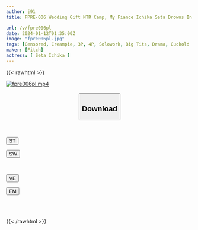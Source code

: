 ```yaml
---
author: j91
title: FPRE-006 Wedding Gift NTR Camp, My Fiance Ichika Seta Drowns In Pleasure During An Event Organized By Her Company.

url: /v/fpre006pl
date: 2024-01-12T01:35:00Z
image: "fpre006pl.jpg"
tags: [Censored, Creampie, 3P, 4P, Solowork, Big Tits, Drama, Cuckold	]
maker: [Fitch]
actress: [ Seta Ichika ]
---
```



{{< rawhtml >}}

<div class="video" data-videoid="JXJMrRW199ueyB">
    <a href="javascript:;">
        <img src="/v/fpre006pl/fpre006pl.jpg" width="WIDTH" height="HEIGHT" alt="fpre006pl.mp4" loading="lazy">
    </a>
</div>

<script type="text/javascript" src="https://j91.asia/asset/on-demand-st.js"></script>

<br>
  <link rel="stylesheet" href="https://j91.asia/asset/bs5.css">
  
  <center>
  <button class="btn btn-primary" type="button" data-bs-toggle="collapse" data-bs-target=".multi-collapse" aria-expanded="false" aria-controls="multiCollapseExample1 multiCollapseExample2"><h2>Download</h2></button></center>
</p>
<div class="row">
  <div class="col">
    <div class="collapse multi-collapse" id="multiCollapseExample1">
      <div class="card card-body">
	      	      <br>
<div class="buttons">  
<p><a href="https://streamtape.to/v/JXJMrRW199ueyB" target="_blank"><button class="btn-hover color-3"><i class="fa fa-download"></i> ST</button></a></p>
<p><a href="https://flaswish.com/aw2nazbl4eib" target="_blank"><button class="btn-hover color-2"><i class="fa fa-download"></i> SW</button></a></p></div>
    </div>
  </div>
</div>
  <div class="col">
    <div class="collapse multi-collapse" id="multiCollapseExample2">
      <div class="card card-body">
	      <br>
<div class="buttons">
<p><a href="javascript:;" target="_blank"><button class="btn-hover color-9"><i class="fa fa-download"></i> VE</button></a></p>
<p><a href="javascript:;" target="_blank"><button class="btn-hover color-8"><i class="fa fa-download"></i> FM</button></a></p></div>
<br><br>
      </div>
    </div>
  </div>
</div>

{{< /rawhtml >}}